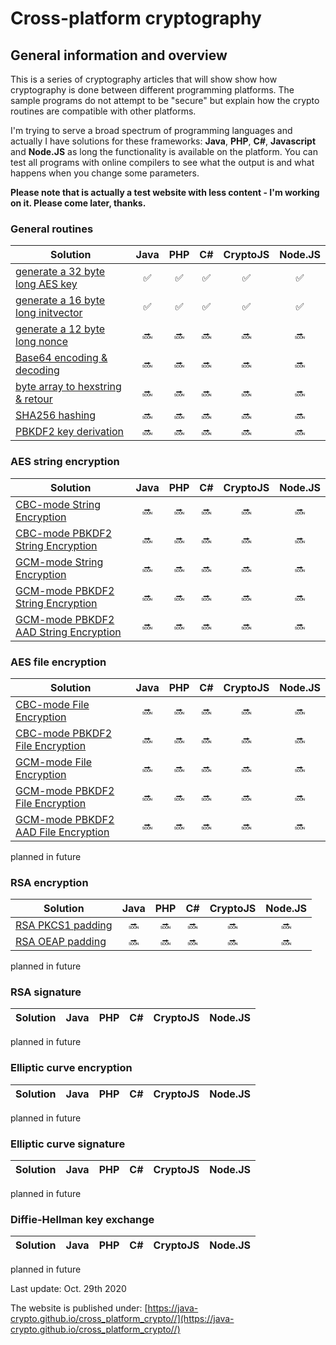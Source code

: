 Cross-platform cryptography
===============
General information and overview
---------------

This is a series of cryptography articles that will show show how cryptography is done between different programming platforms. The sample programs do not attempt to be "secure" but explain how the crypto routines are compatible with other platforms.

I'm trying to serve a broad spectrum of programming languages and actually I have solutions for these  frameworks: **Java**, **PHP**, **C#**, **Javascript** and **Node.JS**  as long the functionality is available on the platform. You can test all programs with online compilers to see what the output is and what happens when you change some parameters.

**Please note that is actually a test website with less content - I'm working on it. Please come later, thanks.**

### General routines ###

| Solution | Java | PHP | C# | CryptoJS | Node.JS | 
| ------ | :---: | :----: | :---: | :--: | :--: | 
| [generate a 32 byte long AES key](generateaeskey.md) | :white_check_mark: | :white_check_mark: | :white_check_mark: | :white_check_mark: | :white_check_mark: |
| [generate a 16 byte long initvector](generateinitvector.md) | :white_check_mark: | :white_check_mark: | :white_check_mark: | :white_check_mark: | :white_check_mark: |
| [generate a 12 byte long nonce](generatenonce.md) | :soon: | :soon: | :soon: | :soon: | :soon: |
| [Base64 encoding & decoding](base64encoding.md) | :soon: | :soon: | :soon: | :soon: | :soon: |
| [byte array to hexstring & retour](bytearray.md) | :soon: | :soon: | :soon: | :soon: | :soon: |
| [SHA256 hashing](sha256.md) | :soon: | :soon: | :soon: | :soon: | :soon: |
| [PBKDF2 key derivation](pbkdf2.md) | :soon: | :soon: | :soon: | :soon: | :soon: |

### AES string encryption ###

| Solution | Java | PHP | C# | CryptoJS | Node.JS |
| ------ | :------: | :----: | :---: | :--: | :--: |
| [CBC-mode String Encryption](readme.md) | :soon: | :soon: | :soon: | :soon: | :soon: |
| [CBC-mode PBKDF2 String Encryption](readme.md) | :soon: | :soon: | :soon: | :soon: | :soon: |
| [GCM-mode String Encryption](readme.md) | :soon: | :soon: | :soon: | :soon: | :soon: |
| [GCM-mode PBKDF2 String Encryption](readme.md) | :soon: | :soon: | :soon: | :soon: | :soon: |
| [GCM-mode PBKDF2 AAD String Encryption](readme.md) | :soon: | :soon: | :soon: | :soon: | :soon: |

### AES file encryption ###

| Solution | Java | PHP | C# | CryptoJS | Node.JS |
| ------ | :------: | :----: | :---: | :--: | :--: |
| [CBC-mode File Encryption](readme.md) | :soon: | :soon: | :soon: | :soon: | :soon: |
| [CBC-mode PBKDF2 File Encryption](readme.md) | :soon: | :soon: | :soon: | :soon: | :soon: |
| [GCM-mode File Encryption](readme.md) | :soon: | :soon: | :soon: | :soon: | :soon: |
| [GCM-mode PBKDF2 File Encryption](readme.md) | :soon: | :soon: | :soon: | :soon: | :soon: |
| [GCM-mode PBKDF2 AAD File Encryption](readme.md) | :soon: | :soon: | :soon: | :soon: | :soon: |

planned in future

### RSA encryption ###

| Solution | Java | PHP | C# | CryptoJS | Node.JS |
| ------ | :------: | :----: | :---: | :--: | :--: |
| [RSA PKCS1 padding](readme.md) | :soon: | :soon: | :soon: | :soon: | :soon: |
| [RSA OEAP padding](readme.md) | :soon: | :soon: | :soon: | :soon: | :soon: |

planned in future

### RSA signature ###

| Solution | Java | PHP | C# | CryptoJS | Node.JS |
| ------ | :------: | :----: | :---: | :--: | :--: |


planned in future

### Elliptic curve encryption ###

| Solution | Java | PHP | C# | CryptoJS | Node.JS |
| ------ | :------: | :----: | :---: | :--: | :--: |

planned in future

### Elliptic curve signature ###

| Solution | Java | PHP | C# | CryptoJS | Node.JS |
| ------ | :------: | :----: | :---: | :--: | :--: |


planned in future

### Diffie-Hellman key exchange ###

| Solution | Java | PHP | C# | CryptoJS | Node.JS |
| ------ | :------: | :----: | :---: | :--: | :--: |


planned in future


Last update: Oct. 29th 2020

The website is published under:  [https://java-crypto.github.io/cross_platform_crypto//](https://java-crypto.github.io/cross_platform_crypto//)

